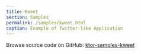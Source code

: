 ```yaml
---
title: Kweet
section: Samples
permalink: /samples/kweet.html
caption: Example of Twitter-like Application
---
```


Browse source code on GitHub: [ktor-samples-kweet](https://github.com/ktorio/ktor/tree/master/ktor-samples/ktor-samples-kweet)
